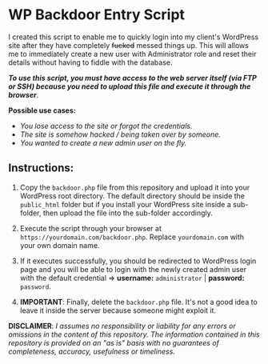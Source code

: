 WP Backdoor Entry Script
======

I created this script to enable me to quickly login into my client's WordPress site after they have completely ~~fucked~~ messed things up. This will allows me to immediately create a new user with Administrator role and reset their details without having to fiddle with the database.

**_To use this script, you must have access to the web server itself (via FTP or SSH) because you need to upload this file and execute it through the browser_**.

**Possible use cases:**
- *You lose access to the site or forgot the credentials.*
- *The site is somehow hacked / being taken over by someone.*
- *You wanted to create a new admin user on the fly.*

Instructions:
------

1. Copy the `backdoor.php` file from this repository and upload it into your WordPress root directory. The default directory should be inside the `public_html` folder but if you install your WordPress site inside a sub-folder, then upload the file into the sub-folder accordingly.

2. Execute the script through your browser at `https://yourdomain.com/backdoor.php`. Replace `yourdomain.com` with your own domain name.

3. If it executes successfully, you should be redirected to WordPress login page and you will be able to login with the newly created admin user with the default credential => **username:** `administrator` | **password:** `password`.

4. **IMPORTANT**: Finally, delete the `backdoor.php` file. It's not a good idea to leave it inside the server because someone might exploit it.

**DISCLAIMER**: *I assumes no responsibility or liability for any errors or omissions in the content of this repository. The information contained in this repository is provided on an "as is" basis with no guarantees of completeness, accuracy, usefulness or timeliness.*